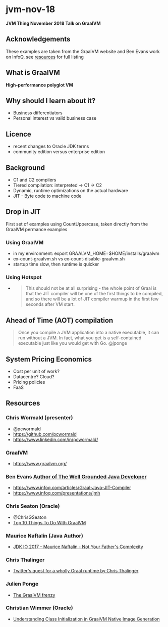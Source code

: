 # jvm-nov-18
__JVM Thing November 2018 Talk on GraalVM__
## Acknowledgements
These examples are taken from the GraalVM website and Ben Evans work on InfoQ, see [resources](#resources) for full listing
## What is GraalVM
__High-performance polyglot VM__
## Why should I learn about it?
* Business differentiators
* Personal interest vs valid business case
## Licence
* recent changes to Oracle JDK terms
* community edition versus enterprise edition
## Background
 * C1 and C2 compilers
 * Tiered compilation: interpreted -> C1 -> C2
 * Dynamic, runtime optimizations on the actual hardware
 * JIT - Byte code to machine code
## Drop in JIT
First set of examples using CountUppercase, taken directly from the GraalVM permance examples
### Using GraalVM
* in my environment: export GRAALVM_HOME=$HOME/installs/graalvm
* ex-count-graalvm.sh vs ex-count-disable-graalvm.sh
* startup time slow, then runtime is quicker
### Using Hotspot
* > This should not be at all surprising - the whole point of Graal is that the JIT compiler will be one of the first things to be compiled, and so there will be a lot of JIT compiler warmup in the first few seconds after VM start.
## Ahead of Time (AOT) compilation
> Once you compile a JVM application into a native executable, it can run without a JVM. In fact, what you get is a self-contained executable just like you would get with Go. @jponge
## System Pricing Economics
* Cost per unit of work?
* Datacentre? Cloud?
* Pricing policies
* FaaS
## Resources
### Chris Wormald (presenter)
* @pcwormald
* https://github.com/pcwormald
* https://www.linkedin.com/in/pcwormald/
### GraalVM
* https://www.graalvm.org/
### Ben Evans [Author of The Well Grounded Java Developer](https://www.manning.com/books/the-well-grounded-java-developer)
* https://www.infoq.com/articles/Graal-Java-JIT-Compiler
* https://www.infoq.com/presentations/jmh
### Chris Seaton (Oracle)
* @ChrisGSeaton
* [Top 10 Things To Do With GraalVM](https://medium.com/graalvm/graalvm-ten-things-12d9111f307d)
### Maurice Naftalin (Java Author)
* [JDK IO 2017 - Maurice Naftalin - Not Your Father's Complexity](https://www.youtube.com/watch?v=7cuch100rRU)
### Chris Thalinger
* [Twitter's quest for a wholly Graal runtime by Chris Thalinger](https://www.youtube.com/watch?v=ZbccuoaLChk)
### Julien Ponge
* [The GraalVM frenzy](https://medium.com/@jponge/the-graalvm-frenzy-f54257f5932c)
### Christian Wimmer (Oracle)
* [Understanding Class Initialization in GraalVM Native Image Generation](https://medium.com/graalvm/understanding-class-initialization-in-graalvm-native-image-generation-d765b7e4d6ed)



